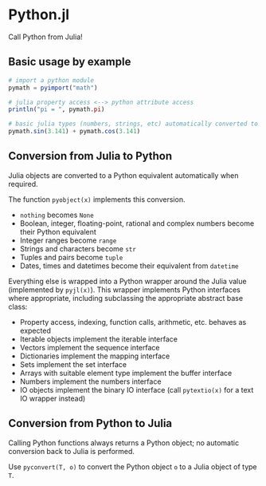 # Python.jl

Call Python from Julia!

## Basic usage by example

```julia
# import a python module
pymath = pyimport("math")

# julia property access <--> python attribute access
println("pi = ", pymath.pi)

# basic julia types (numbers, strings, etc) automatically converted to their Julia equivalent
pymath.sin(3.141) + pymath.cos(3.141)
```

## Conversion from Julia to Python

Julia objects are converted to a Python equivalent automatically when required.

The function `pyobject(x)` implements this conversion.

- `nothing` becomes `None`
- Boolean, integer, floating-point, rational and complex numbers become their Python equivalent
- Integer ranges become `range`
- Strings and characters become `str`
- Tuples and pairs become `tuple`
- Dates, times and datetimes become their equivalent from `datetime`

Everything else is wrapped into a Python wrapper around the Julia value (implemented by `pyjl(x)`). This wrapper implements Python interfaces where appropriate, including subclassing the appropriate abstract base class:

- Property access, indexing, function calls, arithmetic, etc. behaves as expected
- Iterable objects implement the iterable interface
- Vectors implement the sequence interface
- Dictionaries implement the mapping interface
- Sets implement the set interface
- Arrays with suitable element type implement the buffer interface
- Numbers implement the numbers interface
- IO objects implement the binary IO interface (call `pytextio(x)` for a text IO wrapper instead)

## Conversion from Python to Julia

Calling Python functions always returns a Python object; no automatic conversion back to Julia is performed.

Use `pyconvert(T, o)` to convert the Python object `o` to a Julia object of type `T`.
